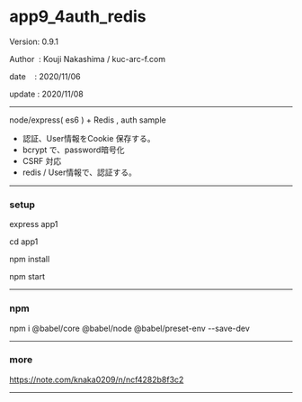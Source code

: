 ﻿# app9_4auth_redis

 Version: 0.9.1

 Author  : Kouji Nakashima / kuc-arc-f.com

 date    : 2020/11/06 

 update : 2020/11/08

***

node/express( es6 ) + Redis ,  auth sample

* 認証、User情報をCookie 保存する。
* bcrypt で、password暗号化
* CSRF 対応
* redis / User情報で、認証する。

***
### setup
express app1

cd app1

npm install

npm start

***
### npm

npm i @babel/core @babel/node @babel/preset-env --save-dev

***
### more

https://note.com/knaka0209/n/ncf4282b8f3c2


***

